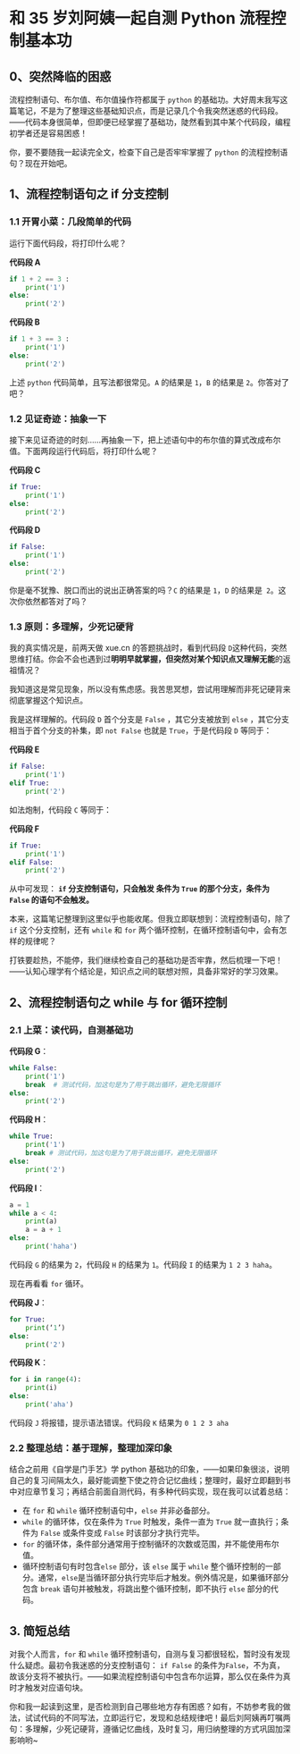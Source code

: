 # 和 35 岁刘阿姨一起自测 Python 流程控制基本功

## 0、突然降临的困惑

流程控制语句、布尔值、布尔值操作符都属于 `python` 的基础功。大好周末我写这篇笔记，不是为了整理这些基础知识点，而是记录几个令我突然迷惑的代码段。——代码本身很简单，但即便已经掌握了基础功，陡然看到其中某个代码段，编程初学者还是容易困惑！

你，要不要随我一起读完全文，检查下自己是否牢牢掌握了 `python` 的流程控制语句？现在开始吧。

## 1、流程控制语句之 if 分支控制

### 1.1 开胃小菜：几段简单的代码

运行下面代码段，将打印什么呢？

**代码段 A**

```python
if 1 + 2 == 3 :
    print('1')
else:
    print('2')
```

**代码段 B**

```python
if 1 + 3 == 3 :
    print('1')
else:
    print('2')
```

上述 `python` 代码简单，且写法都很常见。`A` 的结果是 `1`，`B` 的结果是 `2`。你答对了吧？

### 1.2 见证奇迹：抽象一下

接下来见证奇迹的时刻……再抽象一下，把上述语句中的布尔值的算式改成布尔值。下面两段运行代码后，将打印什么呢？

**代码段 C** 
```python
if True:
    print('1')
else:
    print('2')
```

**代码段 D** 

```python
if False:
    print('1')
else:
    print('2')
```

你是毫不犹豫、脱口而出的说出正确答案的吗？`C` 的结果是 `1`，`D` 的结果是` 2`。这次你依然都答对了吗？

### 1.3 原则：多理解，少死记硬背

我的真实情况是，前两天做 xue.cn 的答题挑战时，看到代码段 `D`这种代码，突然思维打结。你会不会也遇到过**明明早就掌握，但突然对某个知识点又理解无能**的返祖情况？

我知道这是常见现象，所以没有焦虑感。我苦思冥想，尝试用理解而非死记硬背来彻底掌握这个知识点。

我是这样理解的。代码段 `D` 首个分支是 `False` ，其它分支被放到 `else` ，其它分支相当于首个分支的补集，即 `not False` 也就是 `True`，于是代码段 `D` 等同于：

**代码段 E**

```python
if False:
    print('1')
elif True: 
    print('2')
```

如法炮制，代码段 `C` 等同于：

**代码段 F**

```python
if True:
    print('1')
elif False:
    print('2')
```

从中可发现： **`if` 分支控制语句，只会触发 条件为 `True` 的那个分支，条件为 `False` 的语句不会触发。** 

本来，这篇笔记整理到这里似乎也能收尾。但我立即联想到：流程控制语句，除了 `if` 这个分支控制，还有 `while` 和 `for` 两个循环控制，在循环控制语句中，会有怎样的规律呢？

打铁要趁热，不能停，我们继续检查自己的基础功是否牢靠，然后梳理一下吧！——认知心理学有个结论是，知识点之间的联想对照，具备非常好的学习效果。

## 2、流程控制语句之 while 与 for 循环控制

### 2.1 上菜：读代码，自测基础功

**代码段 G**：

```python
while False:
    print('1')
    break  # 测试代码，加这句是为了用于跳出循环，避免无限循环
else:
    print('2')
```

**代码段 H**：

```python
while True:
    print('1')
    break # 测试代码，加这句是为了用于跳出循环，避免无限循环
else:
    print('2')
```

**代码段 I**：
```python
a = 1
while a < 4:
    print(a)
    a = a + 1
else:
    print('haha')
```

代码段 `G` 的结果为 `2`，代码段 `H` 的结果为 `1`。代码段 `I` 的结果为 `1 2 3 haha`。

现在再看看 `for` 循环。

**代码段 J**：

```python
for True:
    print(‘1’)
else:
    print('2')
```

**代码段 K**：

```python
for i in range(4):
    print(i)
else:
    print('aha')
```

代码段 `J` 将报错，提示语法错误。代码段 `K` 结果为 `0 1 2 3 aha`

### 2.2 整理总结：基于理解，整理加深印象

结合之前用《自学是门手艺》学 python 基础功的印象，——如果印象很淡，说明自己的复习间隔太久，最好能调整下使之符合记忆曲线；整理时，最好立即翻到书中对应章节复习；再结合前面自测代码，有多种代码实现，现在我可以试着总结：

- 在 `for` 和 `while` 循环控制语句中，`else` 并非必备部分。
- `while` 的循环体，仅在条件为 `True` 时触发，条件一直为 `True` 就一直执行；条件为 `False` 或条件变成 `False` 时该部分才执行完毕。
- `for` 的循环体，条件部分通常用于控制循环的次数或范围，并不能使用布尔值。
- 循环控制语句有时包含`else` 部分，该 `else` 属于 `while` 整个循环控制的一部分。通常，`else`是当循环部分执行完毕后才触发。例外情况是，如果循环部分包含 `break` 语句并被触发，将跳出整个循环控制，即不执行 `else` 部分的代码。

## 3. 简短总结

对我个人而言，`for` 和 `while` 循环控制语句，自测与复习都很轻松，暂时没有发现什么疑虑。最初令我迷惑的分支控制语句： `if False` 的条件为`False`，不为真，故该分支将不被执行。——如果流程控制语句中包含布尔运算，那么仅在条件为真时才触发对应语句块。

你和我一起读到这里，是否检测到自己哪些地方存有困惑？如有，不妨参考我的做法，试试代码的不同写法，立即运行它，发现和总结规律吧！最后刘阿姨再叮嘱两句：多理解，少死记硬背，遵循记忆曲线，及时复习，用归纳整理的方式巩固加深影响哟~

